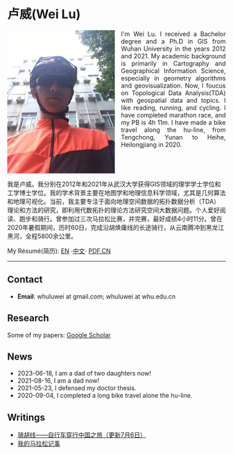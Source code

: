 # 卢威(Wei Lu)
<p style="height:330px; text-align:justify">
<img src="static/me.jpeg" style="height: 330px;float: left;margin-right:15px;"/>
I'm Wei Lu. I received a Bachelor degree and a Ph.D in GIS from Wuhan University in the years 2012 and 2021. My academic background is primarily in Cartography and Geographical Information Science, especially in geometry algorithms and geovisualization. Now, I foucus on Topological Data Analysis(TDA) with geospatial data and topics. I like reading, running, and cycling. I have completed marathon race, and my PB is 4h 11m. I have made a bike travel along the hu-line, from Tengchong, Yunan to Heihe, Heilongjiang in 2020. <br/>

我是卢威。我分别在2012年和2021年从武汉大学获得GIS领域的理学学士学位和工学博士学位。我的学术背景主要在地图学和地理信息科学领域，尤其是几何算法和地理可视化。当前，我主要专注于面向地理空间数据的拓扑数据分析（TDA）理论和方法的研究，即利用代数拓扑的理论方法研究空间大数据问题。个人爱好阅读、跑步和骑行。曾参加过三次马拉松比赛，并完赛，最好成绩4小时11分。曾在2020年暑假期间，历时60日，完成沿胡焕庸线的长途骑行，从云南腾冲到黑龙江黑河，全程5800余公里。<br/> 

My Résumé(简历): <a href="pages/resume.en.html">EN</a> &sdot;<a href="pages/resume.zh.html">中文</a>&sdot; <a href="static/resume.luwei.zh.cn.pdf">PDF.CN</a>
</p>
<hr/>

## Contact
* **Email**: whuluwei at gmail.com; whuluwei at whu.edu.cn

## Research
Some of my papers: [Google Scholar](https://scholar.google.com/citations?user=q8gtz8AAAAAJ) 

## News
* 2023-06-18, I am a dad of two daughters now!
* 2021-08-16, I am a dad now!
* 2021-05-23, I defensed my doctor thesis.
* 2020-09-04, I completed a long bike travel alone the hu-line.

## Writings
* [骑胡线——自行车穿行中国之旅（更新7月6日）](pages/hulineride.html)
* [我的马拉松记事](pages/mymarathon.html)